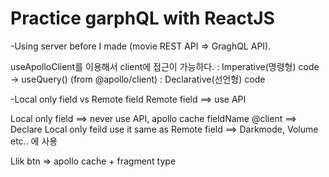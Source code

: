 # Practice garphQL with ReactJS

-Using server before I made (movie REST API => GraghQL API).

useApolloClient를 이용해서 client에 접근이 가능하다. : Imperative(명령형) code
->
useQuery() (from @apollo/client) : Declarative(선언형) code

-Local only field vs Remote field
Remote field ==> use API

Local only field ==> never use API, apollo cache
fieldName @client ==> Declare Local only feild
use it same as Remote field
==> Darkmode, Volume etc.. 에 사용

Llik btn
=> apollo cache + fragment type
